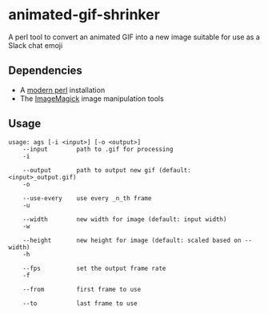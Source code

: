# animated-gif-shrinker
A perl tool to convert an animated GIF into a new image suitable for use as a Slack chat emoji

## Dependencies
 * A [modern perl](https://perlbrew.pl/) installation
 * The [ImageMagick](https://www.imagemagick.org/script/index.php) image manipulation tools

## Usage
```
usage: ags [-i <input>] [-o <output>]
    --input        path to .gif for processing
    -i             

    --output       path to output new gif (default: <input>_output.gif)
    -o             

    --use-every    use every _n_th frame
    -u             

    --width        new width for image (default: input width)
    -w             

    --height       new height for image (default: scaled based on --width)
    -h             

    --fps          set the output frame rate
    -f             

    --from         first frame to use

    --to           last frame to use
```